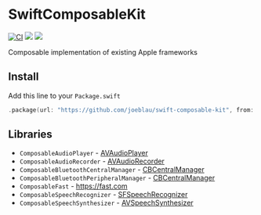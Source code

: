 # SwiftComposableKit

[![CI](https://github.com/joeblau/swift-composable-kit/workflows/CI/badge.svg)](https://github.com/joeblau/swift-composable-kit/actions?query=workflow%3ACI)
[![](https://img.shields.io/endpoint?url=https%3A%2F%2Fswiftpackageindex.com%2Fapi%2Fpackages%2Fjoeblau%2Fswift-composable-kit%2Fbadge%3Ftype%3Dswift-versions)](https://swiftpackageindex.com/joeblau/swift-composable-kit)
[![](https://img.shields.io/endpoint?url=https%3A%2F%2Fswiftpackageindex.com%2Fapi%2Fpackages%2Fjoeblau%2Fswift-composable-kit%2Fbadge%3Ftype%3Dplatforms)](https://swiftpackageindex.com/joeblau/swift-composable-kit)

Composable implementation of existing Apple frameworks

## Install

Add this line to your `Package.swift`

```swift
.package(url: "https://github.com/joeblau/swift-composable-kit", from: "0.1.0"),
```

## Libraries

- `ComposableAudioPlayer` - [AVAudioPlayer](https://developer.apple.com/documentation/avfoundation/avaudioplayer)
- `ComposableAudioRecorder` - [AVAudioRecorder](https://developer.apple.com/documentation/avfoundation/avaudiorecorder)
- `ComposableBluetoothCentralManager` - [CBCentralManager](https://developer.apple.com/documentation/corebluetooth/cbcentralmanager)
- `ComposableBluetoothPeripheralManager` - [CBCentralManager](https://developer.apple.com/documentation/corebluetooth/cbperipheralmanager)
- `ComposableFast` - https://fast.com
- `ComposableSpeechRecognizer` - [SFSpeechRecognizer](https://developer.apple.com/documentation/speech/sfspeechrecognizer)
- `ComposableSpeechSynthesizer` - [AVSpeechSynthesizer](https://developer.apple.com/documentation/avfoundation/avspeechsynthesizer)

